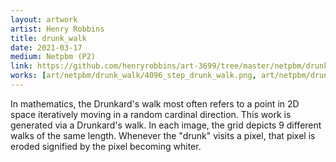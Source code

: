 ```yaml
---
layout: artwork
artist: Henry Robbins
title: drunk_walk
date: 2021-03-17
medium: Netpbm (P2)
link: https://github.com/henryrobbins/art-3699/tree/master/netpbm/drunk_walk
works: [art/netpbm/drunk_walk/4096_step_drunk_walk.png, art/netpbm/drunk_walk/4_step_drunk_walk.png, art/netpbm/drunk_walk/1024_step_drunk_walk.png, art/netpbm/drunk_walk/256_step_drunk_walk.png, art/netpbm/drunk_walk/64_step_drunk_walk.png, art/netpbm/drunk_walk/16_step_drunk_walk.png]
---
```


In mathematics, the Drunkard's walk most often refers to a point in 2D space
iteratively moving in a random cardinal direction. This work is generated via a
Drunkard's walk. In each image, the grid depicts 9 different walks of the same
length. Whenever the "drunk" visits a pixel, that pixel is eroded signified by
the pixel becoming whiter.


